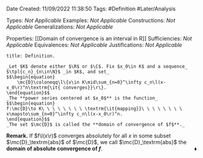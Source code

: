 <div class="topSpace"></div>

Date Created: 11/09/2022 11:38:50
Tags: #Definition #Later/Analysis

Types: _Not Applicable_
Examples: _Not Applicable_
Constructions: _Not Applicable_
Generalizations: _Not Applicable_

Properties: [[Domain of convergence is an interval in R]]
Sufficiencies: _Not Applicable_
Equivalences: _Not Applicable_
Justifications: _Not Applicable_

``` ad-Definition
title: Definition.

_Let $K$ denote either $\R$ or $\C$. Fix $x_0\in K$ and a sequence_ $\tpl{c_n}_{n\in\N}$ _in $K$, and set_
$$\begin{equation}
    \mc{D}\coloneqq\l\{x\in K\mid\sum_{n=0}^\infty c_n\l(x-x_0\r)^n\textrm{\it{ converges}}\r\}.
\end{equation}$$
_The **power series centered at $x_0$** is the function_
$$\begin{equation}
f:\mc{D}\to K\ \ \ \ \ \ \ \ \textrm{\it{mapping}}\ \ \ \ \ \ \ \ x\mapsto\sum_{n=0}^\infty c_n\l(x-x_0\r)^n.
\end{equation}$$
_The set $\mc{D}$ is called the **domain of convergence of $f$**._

```

**Remark.** If $f\l(x\r)$ converges absolutely for all $x$ in some subset $\mc{D}_\textrm{abs}$ of $\mc{D}$, we call $\mc{D}_\textrm{abs}$ the **domain of absolute convergence of $f$**.<span style="float:right;">$\blacklozenge$</span>
